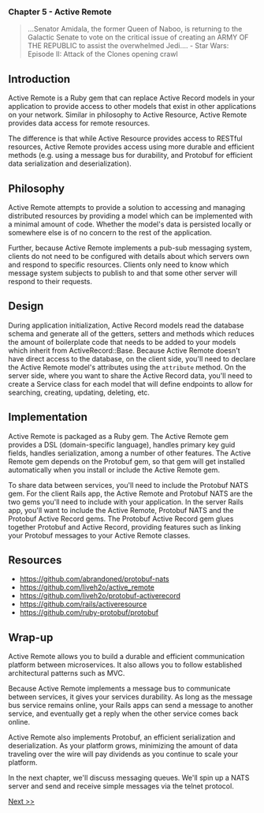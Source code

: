 ### Chapter 5 - Active Remote

> ...Senator Amidala, the former Queen of Naboo, is returning to the Galactic Senate to vote on the critical issue of creating an ARMY OF THE REPUBLIC to assist the overwhelmed Jedi.... - Star Wars: Episode II: Attack of the Clones opening crawl

## Introduction

Active Remote is a Ruby gem that can replace Active Record models in your application to provide access to other models that exist in other applications on your network. Similar in philosophy to Active Resource, Active Remote provides data access for remote resources.

The difference is that while Active Resource provides access to RESTful resources, Active Remote provides access using more durable and efficient methods (e.g. using a message bus for durability, and Protobuf for efficient data serialization and deserialization).

## Philosophy

Active Remote attempts to provide a solution to accessing and managing distributed resources by providing a model which can be implemented with a minimal amount of code. Whether the model's data is persisted locally or somewhere else is of no concern to the rest of the application.

Further, because Active Remote implements a pub-sub messaging system, clients do not need to be configured with details about which servers own and respond to specific resources. Clients only need to know which message system subjects to publish to and that some other server will respond to their requests.

## Design

During application initialization, Active Record models read the database schema and generate all of the getters, setters and methods which reduces the amount of boilerplate code that needs to be added to your models which inherit from ActiveRecord::Base. Because Active Remote doesn't have direct access to the database, on the client side, you'll need to declare the Active Remote model's attributes using the `attribute` method. On the server side, where you want to share the Active Record data, you'll need to create a Service class for each model that will define endpoints to allow for searching, creating, updating, deleting, etc.

## Implementation

Active Remote is packaged as a Ruby gem. The Active Remote gem provides a DSL (domain-specific language), handles primary key guid fields, handles serialization, among a number of other features. The Active Remote gem depends on the Protobuf gem, so that gem will get installed automatically when you install or include the Active Remote gem.

To share data between services, you'll need to include the Protobuf NATS gem. For the client Rails app, the Active Remote and Protobuf NATS are the two gems you'll need to include with your application. In the server Rails app, you'll want to include the Active Remote, Protobuf NATS and the Protobuf Active Record gems. The Protobuf Active Record gem glues together Protobuf and Active Record, providing features such as linking your Protobuf messages to your Active Remote classes.

## Resources

* https://github.com/abrandoned/protobuf-nats
* https://github.com/liveh2o/active_remote
* https://github.com/liveh2o/protobuf-activerecord
* https://github.com/rails/activeresource
* https://github.com/ruby-protobuf/protobuf

## Wrap-up

Active Remote allows you to build a durable and efficient communication platform between microservices. It also allows you to follow established architectural patterns such as MVC.

Because Active Remote implements a message bus to communicate between services, it gives your services durability. As long as the message bus service remains online, your Rails apps can send a message to another service, and eventually get a reply when the other service comes back online.

Active Remote also implements Protobuf, an efficient serialization and deserialization. As your platform grows, minimizing the amount of data traveling over the wire will pay dividends as you continue to scale your platform.

In the next chapter, we'll discuss messaging queues. We'll spin up a NATS server and send and receive simple messages via the telnet protocol.

[Next >>](070-chapter-06.md)
